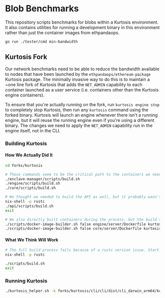 Blob Benchmarks
===============

This repository scripts benchmarks for blobs within a Kurtosis environment. It also contains utilities for running a development binary in this environment rather than just the container images from ethpandaops.

```bash
go run ./tester/cmd min-bandwidth
```

## Kurtosis Fork

Our network benchmarks need to be able to reduce the bandwidth available to nodes that have been launched by the `ethpandaops/ethereum-package` Kurtosis package. The minimally invasive way to do this is to maintain a ~one line fork of Kurtosis that adds the `NET_ADMIN` capability to each container launched as a user service (i.e. containers other than the Kurtosis engine containers).

To ensure that you're actually running on the fork, run `kurtosis engine stop` to completely stop Kurtosis, then run any `kurtosis` command using the forked binary. Kurtosis will launch an engine whenever there isn't a running engine, but it will reuse the running engine even if you're using a different binary. The changes we need to apply the `NET_ADMIN` capability run in the engine itself, not in the CLI.


### Building Kurtosis

#### How We Actually Did It

```bash
cd forks/kurtosis

# These commands seem to be the critical path to the containers we need.
./enclave-manager/scripts/build.sh 
./engine/scripts/build.sh
./core/scripts/build.sh

# We thought we needed to build the API as well, but it probably wasn't necessary.
nix-shell -p rustc
./api/scripts/build.sh
exit

# We also directly built containers during the process, but the build scripts should do this automatically.
./scripts/docker-image-builder.sh false engine/server/Dockerfile kurtosistech/engine:caa9a3-dirty
./scripts/docker-image-builder.sh false core/server/Dockerfile kurtosistech/core:caa9a3-dirty
```

#### What We Think Will Work

```bash
# The full build process fails because of a rustc version issue. Start a shell with the latest version of rustc.
nix-shell -p rustc

./scripts/build.sh
exit
```

### Running Kurtosis

```bash
./kurtosis_helper.sh -k forks/kurtosis/cli/cli/dist/cli_darwin_arm64/kurtosis run kurtosis/fusaka/001-prysm-minimal.yaml
```
